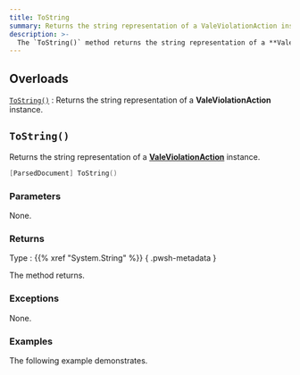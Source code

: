 ```yaml
---
title: ToString
summary: Returns the string representation of a ValeViolationAction instance.
description: >-
  The `ToString()` method returns the string representation of a **ValeViolationAction** instance.
---
```


## Overloads

[`ToString()`](#tostring)
: Returns the string representation of a **ValeViolationAction** instance.

## `ToString()`

Returns the string representation of a [**ValeViolationAction**][01] instance.

```powershell
[ParsedDocument] ToString()
```

### Parameters

None.

### Returns

Type
: {{% xref "System.String" %}}
{ .pwsh-metadata }

The method returns.

### Exceptions

None.

### Examples

The following example demonstrates.

```powershell
```

<!-- Link Reference Definitions -->
[01]: ../../
